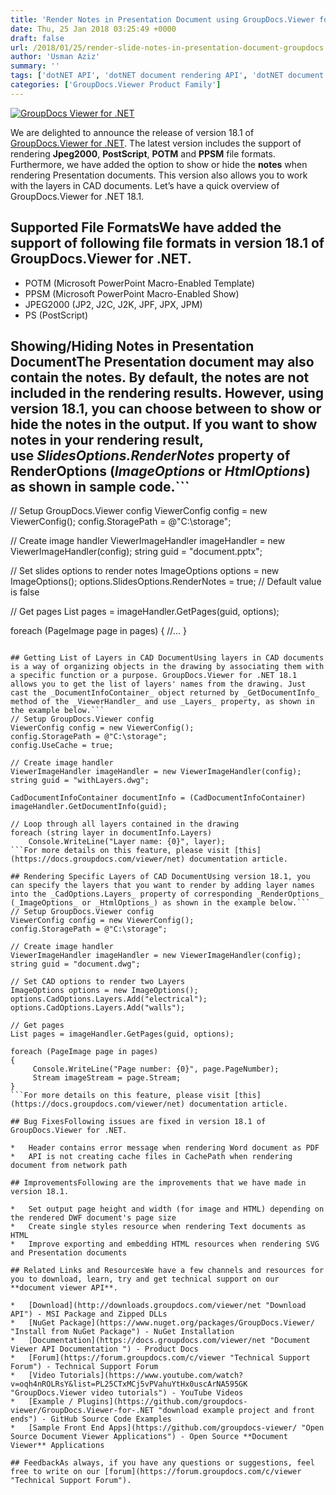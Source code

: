 ```yaml
---
title: 'Render Notes in Presentation Document using GroupDocs.Viewer for .NET 18.1'
date: Thu, 25 Jan 2018 03:25:49 +0000
draft: false
url: /2018/01/25/render-slide-notes-in-presentation-document-groupdocs.viewer-for-.net-18.1/
author: 'Usman Aziz'
summary: ''
tags: ['dotNET API', 'dotNET document rendering API', 'dotNET document viewer API', 'asp.net document viewer API', 'document rendering API', 'document viewer', 'Document Viewer API C#', 'GroupDocs.Viewer for .NET Releases']
categories: ['GroupDocs.Viewer Product Family']
---
```


[![GroupDocs Viewer for .NET](https://blog.groupdocs.com/wp-content/uploads/sites/4/2016/11/groupdocs-viewer-net.png)](https://www.groupdocs.com/products/viewer/net)

We are delighted to announce the release of version 18.1 of [GroupDocs.Viewer for .NET](https://products.groupdocs.com/viewer/net). The latest version includes the support of rendering **Jpeg2000**, **PostScript**, **POTM** and **PPSM** file formats. Furthermore, we have added the option to show or hide the **notes** when rendering Presentation documents. This version also allows you to work with the layers in CAD documents. Let’s have a quick overview of GroupDocs.Viewer for .NET 18.1.

## Supported File FormatsWe have added the support of following file formats in version 18.1 of GroupDocs.Viewer for .NET.

*   POTM (Microsoft PowerPoint Macro-Enabled Template)
*   PPSM (Microsoft PowerPoint Macro-Enabled Show)
*   JPEG2000 (JP2, J2C, J2K, JPF, JPX, JPM)
*   PS (PostScript)

## Showing/Hiding Notes in Presentation DocumentThe Presentation document may also contain the notes. By default, the notes are not included in the rendering results. However, using version 18.1, you can choose between to show or hide the notes in the output. If you want to show notes in your rendering result, use _SlidesOptions.RenderNotes_ property of RenderOptions (_ImageOptions_ or _HtmlOptions_) as shown in sample code.```
// Setup GroupDocs.Viewer config
ViewerConfig config = new ViewerConfig();
config.StoragePath = @"C:\storage";
   
// Create image handler
ViewerImageHandler imageHandler = new ViewerImageHandler(config);
string guid = "document.pptx";
   
// Set slides options to render notes
ImageOptions options = new ImageOptions();
options.SlidesOptions.RenderNotes = true; // Default value is false
  
// Get pages 
List pages = imageHandler.GetPages(guid, options);
   
foreach (PageImage page in pages)
{
   //...
}
```For more details on this feature, please visit [this](https://docs.groupdocs.com/viewer/net) documentation article.

## Getting List of Layers in CAD DocumentUsing layers in CAD documents is a way of organizing objects in the drawing by associating them with a specific function or a purpose. GroupDocs.Viewer for .NET 18.1 allows you to get the list of layers' names from the drawing. Just cast the _DocumentInfoContainer_ object returned by _GetDocumentInfo_ method of the _ViewerHandler_ and use _Layers_ property, as shown in the example below.```
// Setup GroupDocs.Viewer config
ViewerConfig config = new ViewerConfig();
config.StoragePath = @"C:\storage";
config.UseCache = true;
   
// Create image handler
ViewerImageHandler imageHandler = new ViewerImageHandler(config);
string guid = "withLayers.dwg";
   
CadDocumentInfoContainer documentInfo = (CadDocumentInfoContainer) imageHandler.GetDocumentInfo(guid);
  
// Loop through all layers contained in the drawing 
foreach (string layer in documentInfo.Layers)
    Console.WriteLine("Layer name: {0}", layer);
```For more details on this feature, please visit [this](https://docs.groupdocs.com/viewer/net) documentation article.

## Rendering Specific Layers of CAD DocumentUsing version 18.1, you can specify the layers that you want to render by adding layer names into the _CadOptions.Layers_ property of corresponding _RenderOptions_ (_ImageOptions_ or _HtmlOptions_) as shown in the example below.```
// Setup GroupDocs.Viewer config
ViewerConfig config = new ViewerConfig();
config.StoragePath = @"C:\storage";
   
// Create image handler
ViewerImageHandler imageHandler = new ViewerImageHandler(config);
string guid = "document.dwg";
   
// Set CAD options to render two Layers
ImageOptions options = new ImageOptions();
options.CadOptions.Layers.Add("electrical");
options.CadOptions.Layers.Add("walls");
  
// Get pages 
List pages = imageHandler.GetPages(guid, options);
   
foreach (PageImage page in pages)
{
     Console.WriteLine("Page number: {0}", page.PageNumber); 
     Stream imageStream = page.Stream;
}
```For more details on this feature, please visit [this](https://docs.groupdocs.com/viewer/net) documentation article.

## Bug FixesFollowing issues are fixed in version 18.1 of GroupDocs.Viewer for .NET.

*   Header contains error message when rendering Word document as PDF
*   API is not creating cache files in CachePath when rendering document from network path

## ImprovementsFollowing are the improvements that we have made in version 18.1.

*   Set output page height and width (for image and HTML) depending on the rendered DWF document's page size
*   Create single styles resource when rendering Text documents as HTML
*   Improve exporting and embedding HTML resources when rendering SVG and Presentation documents

## Related Links and ResourcesWe have a few channels and resources for you to download, learn, try and get technical support on our **document viewer API**.

*   [Download](http://downloads.groupdocs.com/viewer/net "Download API") - MSI Package and Zipped DLLs
*   [NuGet Package](https://www.nuget.org/packages/GroupDocs.Viewer/ "Install from NuGet Package") - NuGet Installation
*   [Documentation](https://docs.groupdocs.com/viewer/net "Document Viewer API Documentation ") - Product Docs
*   [Forum](https://forum.groupdocs.com/c/viewer "Technical Support Forum") - Technical Support Forum
*   [Video Tutorials](https://www.youtube.com/watch?v=oqh4nROLRsY&list=PL25CTxMCj5vPVahuYtHx0uscArNA595GK "GroupDocs.Viewer video tutorials") - YouTube Videos
*   [Example / Plugins](https://github.com/groupdocs-viewer/GroupDocs.Viewer-for-.NET "download example project and front ends") - GitHub Source Code Examples
*   [Sample Front End Apps](https://github.com/groupdocs-viewer/ "Open Source Document Viewer Applications") - Open Source **Document Viewer** Applications

## FeedbackAs always, if you have any questions or suggestions, feel free to write on our [forum](https://forum.groupdocs.com/c/viewer "Technical Support Forum").





